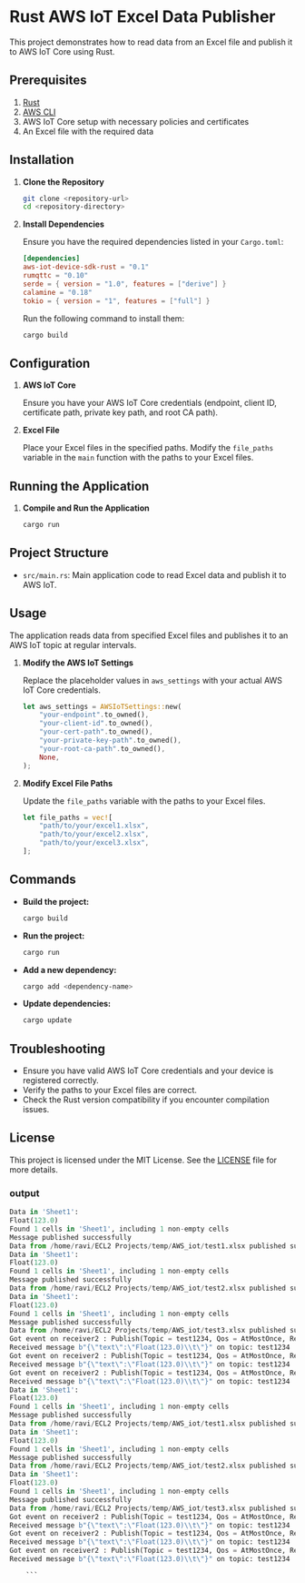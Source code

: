 # Rust AWS IoT Excel Data Publisher

This project demonstrates how to read data from an Excel file and publish it to AWS IoT Core using Rust.

## Prerequisites

1. [Rust](https://www.rust-lang.org/tools/install)
2. [AWS CLI](https://aws.amazon.com/cli/)
3. AWS IoT Core setup with necessary policies and certificates
4. An Excel file with the required data

## Installation

1. **Clone the Repository**

    ```sh
    git clone <repository-url>
    cd <repository-directory>
    ```

2. **Install Dependencies**

    Ensure you have the required dependencies listed in your `Cargo.toml`:

    ```toml
    [dependencies]
    aws-iot-device-sdk-rust = "0.1"
    rumqttc = "0.10"
    serde = { version = "1.0", features = ["derive"] }
    calamine = "0.18"
    tokio = { version = "1", features = ["full"] }
    ```

    Run the following command to install them:

    ```sh
    cargo build
    ```

## Configuration

1. **AWS IoT Core**

    Ensure you have your AWS IoT Core credentials (endpoint, client ID, certificate path, private key path, and root CA path).

2. **Excel File**

    Place your Excel files in the specified paths. Modify the `file_paths` variable in the `main` function with the paths to your Excel files.

## Running the Application

1. **Compile and Run the Application**

    ```sh
    cargo run
    ```

## Project Structure

- `src/main.rs`: Main application code to read Excel data and publish it to AWS IoT.

## Usage

The application reads data from specified Excel files and publishes it to an AWS IoT topic at regular intervals.

1. **Modify the AWS IoT Settings**

    Replace the placeholder values in `aws_settings` with your actual AWS IoT Core credentials.

    ```rust
    let aws_settings = AWSIoTSettings::new(
        "your-endpoint".to_owned(),
        "your-client-id".to_owned(),
        "your-cert-path".to_owned(),
        "your-private-key-path".to_owned(),
        "your-root-ca-path".to_owned(),
        None,
    );
    ```

2. **Modify Excel File Paths**

    Update the `file_paths` variable with the paths to your Excel files.

    ```rust
    let file_paths = vec![
        "path/to/your/excel1.xlsx",
        "path/to/your/excel2.xlsx",
        "path/to/your/excel3.xlsx",
    ];
    ```

## Commands

- **Build the project:**

    ```sh
    cargo build
    ```

- **Run the project:**

    ```sh
    cargo run
    ```

- **Add a new dependency:**

    ```sh
    cargo add <dependency-name>
    ```

- **Update dependencies:**

    ```sh
    cargo update
    ```

## Troubleshooting

- Ensure you have valid AWS IoT Core credentials and your device is registered correctly.
- Verify the paths to your Excel files are correct.
- Check the Rust version compatibility if you encounter compilation issues.

## License

This project is licensed under the MIT License. See the [LICENSE](LICENSE) file for more details.




### output

```python
Data in 'Sheet1':
Float(123.0)
Found 1 cells in 'Sheet1', including 1 non-empty cells
Message published successfully
Data from /home/ravi/ECL2 Projects/temp/AWS_iot/test1.xlsx published successfully
Data in 'Sheet1':
Float(123.0)
Found 1 cells in 'Sheet1', including 1 non-empty cells
Message published successfully
Data from /home/ravi/ECL2 Projects/temp/AWS_iot/test2.xlsx published successfully
Data in 'Sheet1':
Float(123.0)
Found 1 cells in 'Sheet1', including 1 non-empty cells
Message published successfully
Data from /home/ravi/ECL2 Projects/temp/AWS_iot/test3.xlsx published successfully
Got event on receiver2 : Publish(Topic = test1234, Qos = AtMostOnce, Retain = false, Pkid = 0, Payload Size = 25)
Received message b"{\"text\":\"Float(123.0)\\t\"}" on topic: test1234
Got event on receiver2 : Publish(Topic = test1234, Qos = AtMostOnce, Retain = false, Pkid = 0, Payload Size = 25)
Received message b"{\"text\":\"Float(123.0)\\t\"}" on topic: test1234
Got event on receiver2 : Publish(Topic = test1234, Qos = AtMostOnce, Retain = false, Pkid = 0, Payload Size = 25)
Received message b"{\"text\":\"Float(123.0)\\t\"}" on topic: test1234
Data in 'Sheet1':
Float(123.0)
Found 1 cells in 'Sheet1', including 1 non-empty cells
Message published successfully
Data from /home/ravi/ECL2 Projects/temp/AWS_iot/test1.xlsx published successfully
Data in 'Sheet1':
Float(123.0)
Found 1 cells in 'Sheet1', including 1 non-empty cells
Message published successfully
Data from /home/ravi/ECL2 Projects/temp/AWS_iot/test2.xlsx published successfully
Data in 'Sheet1':
Float(123.0)
Found 1 cells in 'Sheet1', including 1 non-empty cells
Message published successfully
Data from /home/ravi/ECL2 Projects/temp/AWS_iot/test3.xlsx published successfully
Got event on receiver2 : Publish(Topic = test1234, Qos = AtMostOnce, Retain = false, Pkid = 0, Payload Size = 25)
Received message b"{\"text\":\"Float(123.0)\\t\"}" on topic: test1234
Got event on receiver2 : Publish(Topic = test1234, Qos = AtMostOnce, Retain = false, Pkid = 0, Payload Size = 25)
Received message b"{\"text\":\"Float(123.0)\\t\"}" on topic: test1234
Got event on receiver2 : Publish(Topic = test1234, Qos = AtMostOnce, Retain = false, Pkid = 0, Payload Size = 25)
Received message b"{\"text\":\"Float(123.0)\\t\"}" on topic: test1234

    ```


